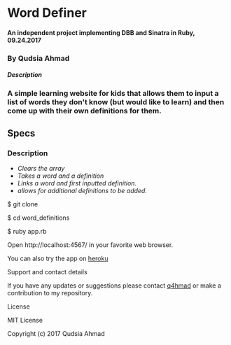 

# Word Definer

#### An independent project implementing DBB and Sinatra in Ruby, 09.24.2017

### By Qudsia Ahmad

##### Description

### A simple learning website for kids that allows them to input a list of words they don't know (but would like to learn) and then come up with their own definitions for them.

## Specs

### Description	

 *  _Clears the array_
 * _Takes a word and a definition_
 * _Links a word and first inputted definition._
 * _allows for additional definitions to be added._


$ git clone

$ cd word_definitions

$ ruby app.rb

Open http://localhost:4567/ in your favorite web browser.

You can also try the app on [heroku](https://lit-island-34839.herokuapp.com/)

Support and contact details

If you have any updates or suggestions please contact [q4hmad](https://q4hmad@gmail.com) or make a contribution to my repository.

License

MIT License

Copyright (c) 2017 Qudsia Ahmad
